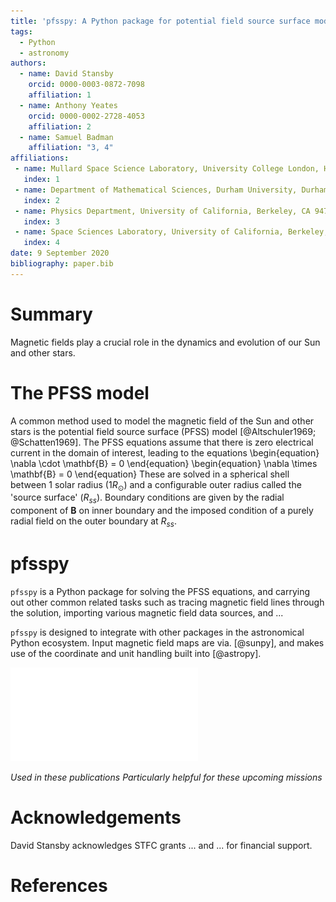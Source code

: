 ```yaml
---
title: 'pfsspy: A Python package for potential field source surface modelling'
tags:
  - Python
  - astronomy
authors:
  - name: David Stansby
    orcid: 0000-0003-0872-7098
    affiliation: 1
  - name: Anthony Yeates
    orcid: 0000-0002-2728-4053
    affiliation: 2
  - name: Samuel Badman
    affiliation: "3, 4"
affiliations:
 - name: Mullard Space Science Laboratory, University College London, Holmbury St. Mary, Surrey RH5 6NT, UK
   index: 1
 - name: Department of Mathematical Sciences, Durham University, Durham, DH1 3LE, UK
   index: 2
 - name: Physics Department, University of California, Berkeley, CA 94720-7300, USA
   index: 3
 - name: Space Sciences Laboratory, University of California, Berkeley, CA 94720-7450, USA
   index: 4
date: 9 September 2020
bibliography: paper.bib
---
```


# Summary
Magnetic fields play a crucial role in the dynamics and evolution of our Sun
and other stars.


# The PFSS model
A common method used to model the magnetic field of the Sun and other stars is
the potential field source surface (PFSS) model [@Altschuler1969; @Schatten1969].
The PFSS equations assume that there is zero electrical current in the domain of
interest, leading to the equations
\begin{equation}
	\nabla \cdot \mathbf{B} = 0
\end{equation}
\begin{equation}
	\nabla \times \mathbf{B} = 0
\end{equation}
These are solved in a spherical shell between 1 solar radius (1$R_{\odot}$) and
a configurable outer radius called the 'source surface' ($R_{ss}$). Boundary
conditions are given by the radial component of $\mathbf{B}$ on inner boundary
and the imposed condition of a purely radial field on the outer boundary at $R_{ss}$.

# pfsspy

`pfsspy` is a Python package for solving the PFSS equations, and carrying out
other common related tasks such as tracing magnetic field lines through the
solution, importing various magnetic field data sources, and ...

`pfsspy` is designed to integrate with other packages in the astronomical Python
ecosystem. Input magnetic field maps are via. [@sunpy], and makes use of the
coordinate and unit handling built into [@astropy].

![Caption for example figure.\label{fig:example}](pfsspy.pdf)

*Used in these publications*
*Particularly helpful for these upcoming missions*

# Acknowledgements

David Stansby acknowledges STFC grants ... and ... for financial support.

# References
